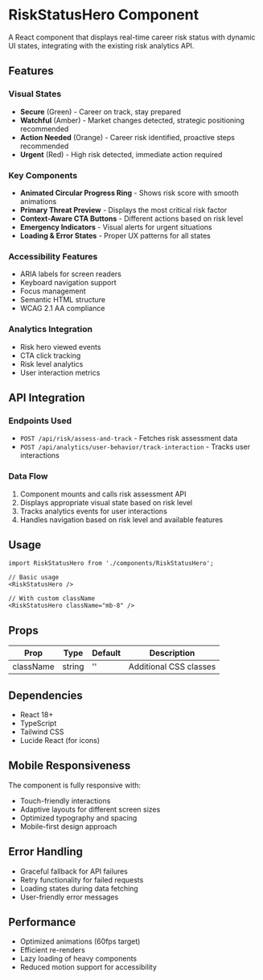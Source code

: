 # RiskStatusHero Component

A React component that displays real-time career risk status with dynamic UI states, integrating with the existing risk analytics API.

## Features

### Visual States
- **Secure** (Green) - Career on track, stay prepared
- **Watchful** (Amber) - Market changes detected, strategic positioning recommended  
- **Action Needed** (Orange) - Career risk identified, proactive steps recommended
- **Urgent** (Red) - High risk detected, immediate action required

### Key Components
- **Animated Circular Progress Ring** - Shows risk score with smooth animations
- **Primary Threat Preview** - Displays the most critical risk factor
- **Context-Aware CTA Buttons** - Different actions based on risk level
- **Emergency Indicators** - Visual alerts for urgent situations
- **Loading & Error States** - Proper UX patterns for all states

### Accessibility Features
- ARIA labels for screen readers
- Keyboard navigation support
- Focus management
- Semantic HTML structure
- WCAG 2.1 AA compliance

### Analytics Integration
- Risk hero viewed events
- CTA click tracking
- Risk level analytics
- User interaction metrics

## API Integration

### Endpoints Used
- `POST /api/risk/assess-and-track` - Fetches risk assessment data
- `POST /api/analytics/user-behavior/track-interaction` - Tracks user interactions

### Data Flow
1. Component mounts and calls risk assessment API
2. Displays appropriate visual state based on risk level
3. Tracks analytics events for user interactions
4. Handles navigation based on risk level and available features

## Usage

```tsx
import RiskStatusHero from './components/RiskStatusHero';

// Basic usage
<RiskStatusHero />

// With custom className
<RiskStatusHero className="mb-8" />
```

## Props

| Prop | Type | Default | Description |
|------|------|---------|-------------|
| className | string | '' | Additional CSS classes |

## Dependencies

- React 18+
- TypeScript
- Tailwind CSS
- Lucide React (for icons)

## Mobile Responsiveness

The component is fully responsive with:
- Touch-friendly interactions
- Adaptive layouts for different screen sizes
- Optimized typography and spacing
- Mobile-first design approach

## Error Handling

- Graceful fallback for API failures
- Retry functionality for failed requests
- Loading states during data fetching
- User-friendly error messages

## Performance

- Optimized animations (60fps target)
- Efficient re-renders
- Lazy loading of heavy components
- Reduced motion support for accessibility
